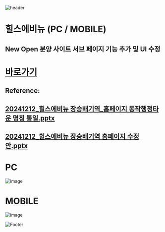 ![header](https://capsule-render.vercel.app/api?type=wave&color=auto&height=150&section=header&text=2024.%2012.%2012&fontSize=60)

# 힐스에비뉴 (PC / MOBILE)
## New Open 분양 사이트 서브 페이지 기능 추가 및 UI 수정

# <a href="https://www.xn--ok0bx4fvxk06b8xixdo4v1go0mfu6c.com/"> 바로가기 </a>
## Reference:
## [20241212_힐스에비뉴 장승배기역_홈페이지 동작행정타운 명칭 통일.pptx](https://github.com/user-attachments/files/18173309/20241212_._.pptx) <br>
## [20241212_힐스에비뉴 장승배기역 홈페이지 수정안.pptx](https://github.com/user-attachments/files/18173308/20241212_.pptx)


# PC
![image](https://github.com/user-attachments/assets/ed42ae69-4b54-4453-8163-fc3e5fee1eb2)
 <br>

# MOBILE
![image](https://github.com/user-attachments/assets/11b41adf-1cc3-4bae-a802-9069172d3d92)



![Footer](https://capsule-render.vercel.app/api?type=waving&color=auto&height=200&section=footer)








